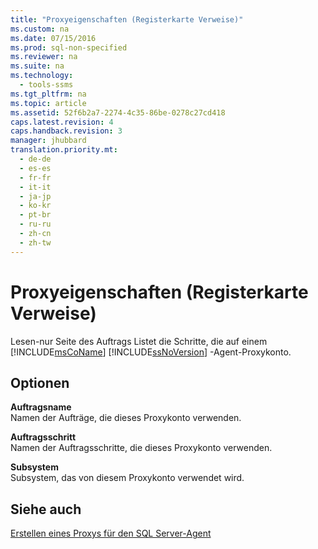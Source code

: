 ```yaml
---
title: "Proxyeigenschaften (Registerkarte Verweise)"
ms.custom: na
ms.date: 07/15/2016
ms.prod: sql-non-specified
ms.reviewer: na
ms.suite: na
ms.technology: 
  - tools-ssms
ms.tgt_pltfrm: na
ms.topic: article
ms.assetid: 52f6b2a7-2274-4c35-86be-0278c27cd418
caps.latest.revision: 4
caps.handback.revision: 3
manager: jhubbard
translation.priority.mt: 
  - de-de
  - es-es
  - fr-fr
  - it-it
  - ja-jp
  - ko-kr
  - pt-br
  - ru-ru
  - zh-cn
  - zh-tw
---
```

# Proxyeigenschaften (Registerkarte Verweise)
Lesen\-nur Seite des Auftrags Listet die Schritte, die auf einem [!INCLUDE[msCoName](../content/includes/msCoName_md.md)] [!INCLUDE[ssNoVersion](../content/includes/ssNoVersion_md.md)] -Agent-Proxykonto.  
  
## Optionen  
**Auftragsname**  
Namen der Aufträge, die dieses Proxykonto verwenden.  
  
**Auftragsschritt**  
Namen der Auftragsschritte, die dieses Proxykonto verwenden.  
  
**Subsystem**  
Subsystem, das von diesem Proxykonto verwendet wird.  
  
## Siehe auch  
[Erstellen eines Proxys für den SQL Server-Agent](../content/Create-a-SQL-Server-Agent-Proxy.md)  
  
